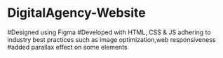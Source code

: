 # DigitalAgency-Website
#Designed using Figma
#Developed with HTML, CSS & JS adhering to industry best practices such as image optimization,web responsiveness
#added parallax effect on some elements
